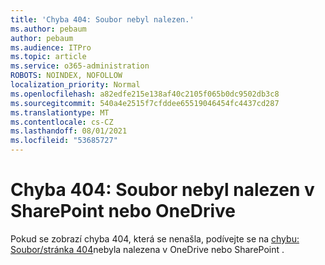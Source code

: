 ```yaml
---
title: 'Chyba 404: Soubor nebyl nalezen.'
ms.author: pebaum
author: pebaum
ms.audience: ITPro
ms.topic: article
ms.service: o365-administration
ROBOTS: NOINDEX, NOFOLLOW
localization_priority: Normal
ms.openlocfilehash: a82edfe215e138af40c2105f065b0dc9502db3c8
ms.sourcegitcommit: 540a4e2515f7cfddee65519046454fc4437cd287
ms.translationtype: MT
ms.contentlocale: cs-CZ
ms.lasthandoff: 08/01/2021
ms.locfileid: "53685727"
---
```

# <a name="error-404-file-not-found-in-sharepoint-or-onedrive"></a>Chyba 404: Soubor nebyl nalezen v SharePoint nebo OneDrive

Pokud se zobrazí chyba 404, která se nenašla, podívejte se na [chybu: Soubor/stránka 404](/sharepoint/troubleshoot/administration/error-404-onedrive-sharepoint)nebyla nalezena v OneDrive nebo SharePoint .